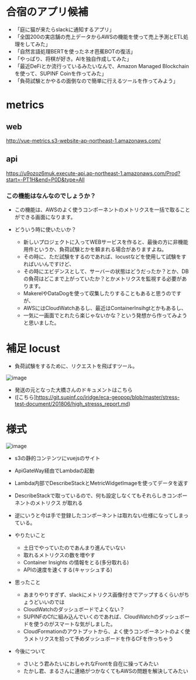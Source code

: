 
# 合宿のアプリ候補

- 「庭に猫が来たらslackに通知するアプリ」
- 「全国200の実店舗の売上データからAWSの機能を使って売上予測とETL処理をしてみた」
- 「自然言語処理BERTを使ったネオ芭蕉BOTの復活」
- 「やっぱり、将棋が好き。AIを独自作成してみた」
- 「最近DeFiとか流行っているみたいなんで、Amazon Managed Blockchainを使って、SUPINF Coinを作ってみた」
- 「負荷試験とかやるの面倒なので簡単に行えるツールを作ってみよう」

# metrics

## web  
http://vue-metrics.s3-website-ap-northeast-1.amazonaws.com/  
## api  
https://u9ozoz6muk.execute-api.ap-northeast-1.amazonaws.com/Prod?start=-PT1H&end=P0D&type=All  

### この機能はなんなのでしょうか？

  - この機能は、AWSのよく使うコンポーネントのメトリクスを一括で取ることができる画面になります。

- どういう時に使いたいか？

  - 新しいプロジェクトに入ってWEBサービスを作ると、最後の方に非機能用件というか、負荷試験とかを頼まれる場合がありますよね。
  - その時に、ただ試験をするのであれば、locustなどを使用して試験をすればいいんですけど、
  - その時にエビデンスとして、サーバーの状態はどうだったか？とか、DBの負荷はどこまで上がっていたか？とかメトリクスを監視する必要があります。
  - MakerelやDataDogを使って収集したりすることもあると思うのですが、
  - AWSにはCloudWatchあるし、最近はContainerInsihgtとかもあるし、
  - 一気に一画面でとれたら楽じゃないかな？という発想から作ってみようと思いました。

# 補足 locust

  - 負荷試験をするために、リクエストを飛ばすツール。

![image](https://user-images.githubusercontent.com/54279162/119435628-7b186c00-bd55-11eb-9c34-a41572a75b1b.png)

  - 発送の元となった大橋さんのドキュメントはこちら  
  - ([こちら]https://git.supinf.co/iridge/eca-geopop/blob/master/stress-test-document/201806/high_stresss_report.md)
  
# 様式

  ![image](https://user-images.githubusercontent.com/54279162/119382731-68724880-bcfd-11eb-90db-48d056b9d3f0.png)

  - s3の静的コンテンツにvuejsのサイト
  - ApiGateWay経由でLambdaの起動
  - Lambda内部でDescribeStackとMetricWidgetImageを使ってデータを返す

  - DescribeStackで取っているので、何も設定しなくてもそれらしきコンポーネントのメトリクス が取れる
  - 逆にいうと今は手で登録したコンポーネントは取れない仕様になってしまっている。

- やりたいこと
  - 土日でやっていたのであんまり進んでいない
  - 取れるメトリクスの数を増やす
  - Container Insights の情報をとる(多分取れる)
  - APIの速度を速くする(キャッシュする)

- 思ったこと
  - あまりやりすぎず、slackにメトリクス画像付きでアップするくらいがちょうどいいのでは
  - CloudWatchのダッシュボードでよくない？
  - SUPINFのCfに組み込んでいくのであれば、CloudWatchのダッシュボードを使うのがスマートな気がしました。
  - CloudFormationのアウトプットから、よく使うコンポーネントのよく使うメトリクスを拾って予めダッシュボードを作るCFを作っちゃう

- 今後について
  - さいとう君みたいにおしゃれなFrontを自在に操ってみたい
  - たかし君、まるさんに連絡がつかなくてもAWSの問題を解決してみたい





